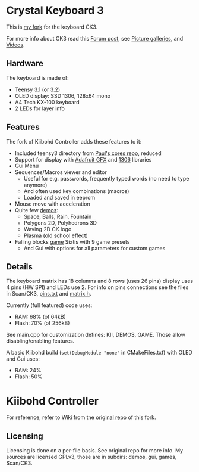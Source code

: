 Crystal Keyboard 3
==================

This is [my fork](https://github.com/cryham/controller/) for the keyboard CK3.

For more info about CK3 read this [Forum post](https://geekhack.org/index.php?topic=81312.0), see
[Picture galleries](https://picasaweb.google.com/106514390902066155561), and [Videos](https://www.youtube.com/channel/UC9-gc9xgEeuSSKB8_dESLGw/videos).

Hardware
--------

The keyboard is made of:
* Teensy 3.1 (or 3.2)
* OLED display: SSD 1306, 128x64 mono
* A4 Tech KX-100 keyboard
* 2 LEDs for layer info

Features
--------

The fork of Kiibohd Controller adds these features to it:
* Included teensy3 directory from [Paul's cores repo](https://github.com/PaulStoffregen/cores), reduced
* Support for display with [Adafruit GFX](https://github.com/adafruit/Adafruit-GFX-Library) and [1306](https://github.com/adafruit/Adafruit_SSD1306) libraries
* Gui Menu
* Sequences/Macros viewer and editor
  * Useful for e.g. passwords, frequently typed words (no need to type anymore)
  * And often used key combinations (macros)
  * Loaded and saved in eeprom
* Mouse move with acceleration
* Quite few [demos](https://www.youtube.com/watch?v=66CksiS55fg):
  * Space, Balls, Rain, Fountain
  * Polygons 2D, Polyhedrons 3D
  * Waving 2D CK logo
  * Plasma (old school effect)
* Falling blocks [game](https://www.youtube.com/watch?v=0s5GEGBwL94) Sixtis with 9 game presets
  * And Gui with options for all parameters for custom games

Details
-------

The keyboard matrix has 18 columns and 8 rows (uses 26 pins) display uses 4 pins (HW SPI) and LEDs use 2.
For info on pins connections see the files in Scan/CK3, [pins.txt](https://github.com/cryham/controller/blob/master/Scan/CK3/pins.txt) and [matrix.h](https://github.com/cryham/controller/blob/master/Scan/CK3/matrix.h).

Currently (full featured) code uses:
* RAM: 68% (of 64kB)
* Flash: 70% (of 256kB)

See main.cpp for customization defines: KII, DEMOS, GAME. Those allow disabling/enabling features.

A basic Kiibohd build (`set(DebugModule "none"` in CMakeFiles.txt) with OLED and Gui uses:
* RAM: 24%
* Flash: 50%



Kiibohd Controller
==================

For reference, refer to Wiki from the [original repo](https://github.com/kiibohd/controller) of this fork.


Licensing
---------

Licensing is done on a per-file basis. See original repo for more info.
My sources are licensed GPLv3, those are in subdirs: demos, gui, games, Scan/CK3.
